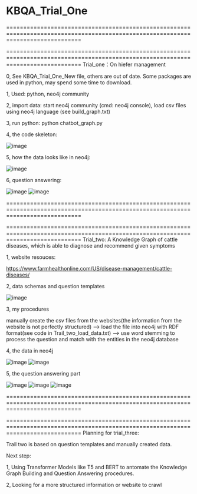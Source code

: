 # KBQA_Trial_One
==================================================================================================================================



==================================================================================================================================
Trial_one：On hiefer management

0, 
See KBQA_Trial_One_New file, others are out of date.
Some packages are used in python, may spend some time to download.

1, Used:
python, 
neo4j community

2, import data:
start neo4j community (cmd: neo4j console),
load csv files using neo4j language (see build_graph.txt)

3, run python:
python chatbot_graph.py

4, the code skeleton:


![image](https://user-images.githubusercontent.com/77312114/121019573-2273b500-c7d2-11eb-9fbd-9c50957b86ec.png)

5, how the data looks like in neo4j:

![image](https://user-images.githubusercontent.com/77312114/120652874-c13aa180-c4b2-11eb-8c18-5f5524a89d6c.png)

6, question answering:

![image](https://user-images.githubusercontent.com/77312114/119590979-5c26e200-be08-11eb-984f-7818448a09ce.png)
![image](https://user-images.githubusercontent.com/77312114/121019813-5b138e80-c7d2-11eb-9d2b-2201740a643a.png)



==================================================================================================================================

              
   
   
==================================================================================================================================
Trial_two: A Knowledge Graph of cattle diseases, which is able to diagnose and recommend given symptoms

1, website resouces:

https://www.farmhealthonline.com/US/disease-management/cattle-diseases/

2, data schemas and question templates

![image](https://user-images.githubusercontent.com/77312114/122010913-29ac4b80-cdee-11eb-89e4-a012b1921fe2.png)

3, my procedures

manually create the csv files from the websites(the information from the website is not perfectly structured) --> load the file into neo4j with RDF format(see code in Trail_two_load_data.txt) --> use word stemming to process the question and match with the entities in the neo4j database

4, the data in neo4j 

![image](https://user-images.githubusercontent.com/77312114/122011997-49903f00-cdef-11eb-9e34-3aede95ec5e0.png)
![image](https://user-images.githubusercontent.com/77312114/122012014-4e54f300-cdef-11eb-8846-87a9409ee3d4.png)

5, the question answering part

![image](https://user-images.githubusercontent.com/77312114/122012074-5ca30f00-cdef-11eb-9218-7330a5e245f3.png)
![image](https://user-images.githubusercontent.com/77312114/122012104-62005980-cdef-11eb-93a3-c4b78ae4d4a1.png)
![image](https://user-images.githubusercontent.com/77312114/122012120-662c7700-cdef-11eb-8b72-b34ec4902d58.png)


==================================================================================================================================

              
   
   
==================================================================================================================================
Planning for trial_three:

Trail two is based on question templates and manually created data. 

Next step: 

1, Using Transformer Models like T5 and BERT to antomate the Knowledge Graph Building and Question Answering procedures.

2, Looking for a more structured information or website to crawl
